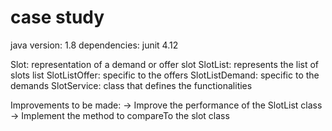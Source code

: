 # case study

java version: 1.8 
dependencies: junit 4.12

Slot: representation of a demand or offer slot
SlotList: represents the list of slots list
SlotListOffer: specific to the offers 
SlotListDemand: specific to the demands
SlotService: class that defines the functionalities

Improvements to be made: 
-> Improve the performance of the SlotList class
-> Implement the method to compareTo the slot class
